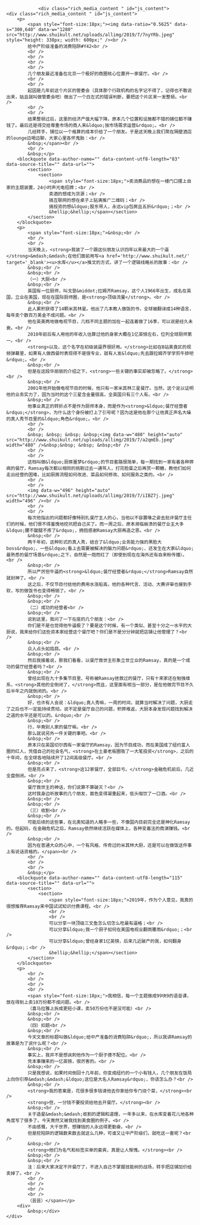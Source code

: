 
				<div class="rich_media_content " id="js_content">
	<div class="rich_media_content " id="js_content">
		<p>
			<span style="font-size:18px;"><img data-ratio="0.5625" data-s="300,640" data-w="1280" src="http://www.shuikult.net/uploads/allimg/2019/7/7nyYRb.jpeg" style="height: 338px; width: 600px;" /><br />
			给中产阶级准备的消费陷阱#Y42<br />
			<br />
			<br />
			<br />
			<br />
			几个朋友最近准备在北京一个极好的商圈核心位置开一家餐厅。<br />
			<br />
			<br />
			起因是几年前这个片区的管委会（具体那个行政机构的名字记不得了，记得也不敢说出来，姑且就叫做管委会吧）做出了一个白左式的错误判断，要把这个片区来一发整顿。<br />
			<br />
			<br />
			结果整顿过后，这里的经济产值大幅下降，原本几个位置和设施都不错的铺位都不赚钱了。最后还是得交给尊重市场的商人来&ldquo;按市场需求运营&rdquo;。<br />
			几经转手，铺位以一个格算的成本价给了一个朋友。于是这天晚上我们聚在隔壁酒店的lounge边喝边聊，大家心里各怀鬼胎：<br />
			&nbsp;</span><br />
			<br />
			&nbsp;</p>
		<blockquote data-author-name="" data-content-utf8-length="83" data-source-title="" data-url="">
			<section>
				<section>
					<span style="font-size:18px;">卖消费品的想在一楼门口摆上自家的主题装置，24小时声光电招牌；<br />
					卖酒的想成为货源；<br />
					搞互联网的想在桌子上贴满推广二维码；<br />
					搞投资的想&ldquo;股东带人，永远vip包房且五折&rdquo;；<br />
					&hellip;&hellip;</span></section>
			</section>
		</blockquote>
		<p>
			<span style="font-size:18px;">&nbsp;<br />
			<br />
			<br />
			当天晚上，<strong>我装了一个跟这伙朋友认识四年以来最大的一个逼</strong>&mdash;&mdash;在他们面前用写<a href='http://www.shuikult.net/' target='_blank'><u>水库</u></a>推文的方式，讲了一个逻辑线略长的故事：<br />
			&nbsp;<br />
			&nbsp;<br />
			（一）大厨<br />
			&nbsp;<br />
			英国有一位厨师，叫戈登&middot;拉姆齐Ramsay，这个人1966年出生，成名在英国，立业在美国，现在在国际厨师圈，是<strong>顶级流量</strong>。<br />
			&nbsp;<br />
			此人累积获得了14颗米其林星。他出了几本教人做饭的书，全球被翻译成14种语言，每年卖个数百万美金不成问题。<br />
			他在英美两地做电视节目，几档不同主题的加在一起连着做了16季，可以说是经久未衰。<br />
			2010年前后有人用他的年收入估算过他的身家大概在1亿英镑左右，位列全球厨师第一。<br />
			<strong>以及，这个名字在初级装逼界很好用。</strong>比如在B站美食区的视频弹幕里，如果有人做西餐时表现得不是很专业，就有人发&ldquo;先去跟拉姆齐学学煎牛排吧&rdquo;。<br />
			&nbsp;<br />
			但是在这段华丽丽的介绍之下，<strong>一些关键的事实却被忽略了。</strong><br />
			&nbsp;<br />
			2001年他开始做电视节目的时候，他只有一家米其林三星餐厅。当然，这个足以证明他的业务实力了，因为当时的这个三星含金量很高，全英国只有三个人有。<br />
			&nbsp;<br />
			他事业真正的转折点不是作为厨师本身，而是作为<strong>&ldquo;餐厅经营者&rdquo;</strong>，为什么这个身份被打上了引号呢？因为这是他在那个让他真正声名大噪的真人秀节目里的&ldquo;角色&rdquo;。<br />
			<br />
			<br />
			&nbsp; &nbsp; &nbsp; &nbsp;<img data-w="480" height="auto" src="http://www.shuikult.net/uploads/allimg/2019/7/a2qmEb.jpeg" width="480" />&nbsp;&nbsp; &nbsp; &nbsp;<br />
			<br />
			<br />
			这档叫做&ldquo;厨房噩梦&rdquo;的节目套路很简单，每一期找到一家有着各种弊病的餐厅，Ramsay每次都以相同的挑剔过去一通骂人，打完脸蛋之后再赏一颗糖，教他们如何走出经营的困难，比如厨房流程如何改进、菜品如何修改、如何服务之类的。<br />
			<br />
			<br />
			<img data-w="496" height="auto" src="http://www.shuikult.net/uploads/allimg/2019/7/iIBZ7j.jpeg" width="496" /><br />
			<br />
			<br />
			每次他指出的问题都好像特别扎餐厅主人的心，当他以不容置喙之姿去批评餐厅主任们的时候，他们恨不得羞愧地挖坑把自己买了。而一周之后，原本濒临崩溃的餐厅业主大多&ldquo;腰不酸腿不疼了&rdquo;，拥抱感谢Ramsay大厨再造之恩。<br />
			&nbsp;<br />
			两千年初，这种形式的真人秀，结合了&ldquo;业务能力强的黑脸大boss&rdquo;、一些&ldquo;看上去需要被解决的脑力问题&rdquo;、还发生在大家&ldquo;最熟悉的餐厅场景&rdquo;之下，自然是一炮而红了（即使到现在在海外还有自来粉传播）。<br />
			&nbsp;<br />
			所以严厉但牛逼的<strong>&ldquo;餐厅经营者&rdquo;</strong>Ramsay自然就封神了。<br />
			这之后，不仅节目付给他的费用水涨船高，他的各种代言、活动、大赛评审也接到手软，写的做饭书也变得畅销了。<br />
			&nbsp;<br />
			&nbsp;<br />
			（二）成功的经营者<br />
			&nbsp;<br />
			说到这里，我问了一下在座的几个朋友：<br />
			你们是不是也觉得他牛逼极了？要是这个时候，有一个类似、甚至十分之一水平的大厨说，我来给你们这些资本家经营这个餐厅吧？你们是不是分分钟就把店铺让他管理了？<br />
			&nbsp;<br />
			众人点头如捣蒜。<br />
			&nbsp;<br />
			然后我接着说，那我们看看，以餐厅救世主形象立世立业的Ramsay，真的是一个成功的餐厅经营者吗？<br />
			&nbsp;<br />
			曾经出现在九十多集节目里、号称被Ramsay拯救过的餐厅，只有十来家还在勉强维系，<strong>其他的全倒闭了，</strong>而且，这里面有相当一部分，是在他做完节目不久后半年之内就倒闭的。<br />
			&nbsp;<br />
			好，也许有人会说：&ldquo;真人秀嘛，一周的时间，就算当时解决了问题，大厨走了之后也不一定能持续贯彻。说不定是餐厅自己的问题，积弊难返，大厨本身发现问题找到解决之道的水平还是可以的。&rdquo;<br />
			&nbsp;<br />
			行，毕竟别人家的餐厅嘛。<br />
			那么就说另外一件关键的事吧。<br />
			&nbsp;<br />
			原本只在英国切尔西有一家餐厅的Ramsay，因为节目成功，而在美国成了纽约富人圈的红人，凭借自己的社会名气，<strong>在土豪老板圈吸了一大笔投资</strong>，之后的十年间，在全球各地陆续开了12间高级餐厅。<br />
			&nbsp;<br />
			但是亮点来了，<strong>这12家餐厅，全部巨亏。</strong>金融危机前后，几近全盘倒闭。<br />
			&nbsp;<br />
			餐厅救世主的神话，你们说算不算破灭？<br />
			这时我身边听故事的几个朋友，面色变得凝重起来，低头啜饮了一口酒。<br />
			&nbsp;<br />
			&nbsp;<br />
			（三）收割<br />
			&nbsp;<br />
			可能后续的这些事，在北美知道的人略多一些，不像国内目前完全还是神化Ramsay的。但起码，在金融危机之后，Ramsay依然继续活跃在媒体上，各种变着法的商演赚钱。<br />
			&nbsp;<br />
			因为在普通大众的心中，一个有风格、传奇过的米其林大厨，还是可以在做饭这件事上有说话资格的。</span><br />
			<br />
			<br />
			<br />
			&nbsp;</p>
		<blockquote data-author-name="" data-content-utf8-length="115" data-source-title="" data-url="">
			<section>
				<section>
					<span style="font-size:18px;">2019年，作为个人意见，我真的很想推荐Ramsay来中国试试知识付费课程。<br />
					<br />
					<br />
					可以分享一块顶级三文鱼怎么切怎么吃最有逼格；<br />
					可以分享&ldquo;我一个厨子如何在美国电视业翻雨覆雨&rdquo;；<br />
					可以分享&ldquo;曾经身家1亿英镑，后来几近破产的我，如何翻身&rdquo;；<br />
					&hellip;&hellip;</span></section>
			</section>
		</blockquote>
		<p>
			<br />
			<br />
			<br />
			<br />
			<span style="font-size:18px;">我相信，每一个主题做成99块9的语音课，放在得到上卖10万份都不成问题。<br />
			（喜马拉雅上拆成更短小课，卖50万份也不是没可能）<br />
			&nbsp;<br />
			&nbsp;<br />
			（四）扣题<br />
			&nbsp;<br />
			今天文章的标题叫做&ldquo;给中产准备的消费陷阱&rdquo;，所以我讲Ramsay的故事是为了说什么呢？<br />
			&nbsp;<br />
			事实上，我并不是想讽刺他作为一个厨子德不配位。<br />
			凭本事赚来的一亿英镑，很厉害的。<br />
			&nbsp;<br />
			只是我想说，如果时间倒回十几年前，你变成纽约的一个小有钱人，几个朋友在饭局上向你引荐&mdash;&mdash;&ldquo;这位是大名人Ramsay&rdquo;，你该怎么办？<br />
			&nbsp;<br />
			<strong>我的答案是，花很多很多钱请他去你家给你专门烧个菜，</strong><br />
			<strong>但，一分钱不要投资给他去开餐厅。</strong><br />
			&nbsp;<br />
			关于造星&mdash;&mdash;收割的逻辑和道理，一年多以来，在水库变着花儿地各种角度写了很多了。今天竟然又被我找到美食圈的例子。<br />
			不由感慨，大千世界，想赚钱的人永远得更勤奋。<br />
			但是挖陷阱的逻辑数来数去就这么几种，可谁又让中产阶级们，就吃这一套呢？<br />
			&nbsp;<br />
			<strong>他们为名气和标签买单的豪爽，真是让人惭愧。</strong><br />
			&nbsp;<br />
			&nbsp;<br />
			注：后来大家决定不开餐厅了，不进入自己不掌握技能树的战场，转手把店铺加价给卖掉了。<br />
			<br />
			<br />
			<br />
			<br />
			（芸芸）</span></p>
		<div>
			&nbsp;</div>
	</div>
</div>
<br />

          